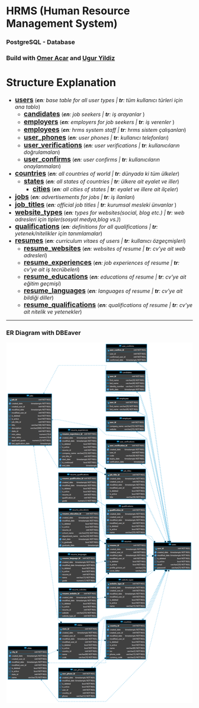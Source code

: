 # HRMS (Human Resource Management System)
### PostgreSQL - Database
### Build with <a href="https://github.com/eomeracar">Omer Acar<a> and <a href="https://github.com/ugurryildiz">Ugur Yildiz</a>

# Structure Explanation
 - <b style="font-size:18px"><u>users</u></b> (<i><b>en</b>: base table for all user types | <b>tr</b>: tüm kullanıcı türleri için ana tablo</i>)
    - <b style="font-size:18px"><u>candidates</u></b> (<i><b>en</b>: job seekers | <b>tr</b>: iş arayanlar </i>)
    - <b style="font-size:18px"><u>employers</u></b> (<i><b>en</b>: employers for job seekers | <b>tr</b>: iş verenler </i>)
    - <b style="font-size:18px"><u>employees</u></b> (<i><b>en</b>: hrms system staff | <b>tr</b>: hrms sistem çalışanları</i>)
    - <b style="font-size:18px"><u>user_phones</u></b> (<i><b>en</b>: user phones | <b>tr</b>: kullanıcı telefonları</i>)
    - <b style="font-size:18px"><u>user_verifications</u></b> (<i><b>en</b>: user verifications | <b>tr</b>: kullanıcıların doğrulamaları</i>)
    - <b style="font-size:18px"><u>user_confirms</u></b> (<i><b>en</b>: user confirms | <b>tr</b>: kullanıcıların onaylanmaları</i>)
 - <b style="font-size:18px"><u>countries</u></b> (<i><b>en</b>: all countries of world | <b>tr</b>: dünyada ki tüm ülkeler</i>)
   - <b style="font-size:18px"><u>states</u></b> (<i><b>en</b>: all states of countries | <b>tr</b>: ülkere ait eyalet ve iller</i>)
     - <b style="font-size:18px"><u>cities</u></b> (<i><b>en</b>: all cities of states | <b>tr</b>: eyalet ve illere ait ilçeler</i>)
 - <b style="font-size:18px"><u>jobs</u></b> (<i><b>en</b>: advertisements for jobs | <b>tr</b>: iş ilanları</i>)
 - <b style="font-size:18px"><u>job_titles</u></b> (<i><b>en</b>: official job titles | <b>tr</b>: kurumsal mesleki ünvanlar </i>)
 - <b style="font-size:18px"><u>website_types</u></b> (<i><b>en</b>: types for websites(social, blog etc.) | <b>tr</b>: web adresleri için tipler(sosyal medya,blog vs.)</i>)
 - <b style="font-size:18px"><u>qualifications</u></b> (<i><b>en</b>: definitions for all qualifications | <b>tr</b>: yetenek/nitelikler için tanımlamalar</i>)
 - <b style="font-size:18px"><u>resumes</u></b> (<i><b>en</b>: curriculum vitaes of users | <b>tr</b>: kullanıcı özgeçmişleri</i>)
     - <b style="font-size:18px"><u>resume_websites</u></b> (<i><b>en</b>: websites of resume | <b>tr</b>: cv'ye ait web adresleri</i>)
     - <b style="font-size:18px"><u>resume_experiences</u></b> (<i><b>en</b>: job experiences of resume | <b>tr</b>: cv'ye ait iş tecrübeleri</i>)
     - <b style="font-size:18px"><u>resume_educations</u></b> (<i><b>en</b>: educations of resume | <b>tr</b>: cv'ye ait eğitim geçmişi</i>)
     - <b style="font-size:18px"><u>resume_languages</u></b> (<i><b>en</b>: languages of resume | <b>tr</b>: cv'ye ait bildiği diller</i>)
     - <b style="font-size:18px"><u>resume_qualifications</u></b> (<i><b>en</b>: qualifications of resume | <b>tr</b>: cv'ye ait nitelik ve yetenekler</i>)

<!--
### Relation descriptions : 
  - <b>users</b> <i>(all types of users.)</i>
    - <b>candidates</b> <i>(job seekers)</i>
    - <b>employees</b> <i>(hrms system workers)</i>
    - <b>employers</b> <i>(employers for candidates)</i>
      - <b>employer_activation_by_employees</b> <i>(employers activation method by employees)</i>
  - <b>activation_codes</b> <i>(base table for all activation methods with activation code)</i>
    - <b>activation_code_to_employers</b> <i>(employers acivation method with activation code)</i>
    - <b>activation_code_to_candidates</b> <i>(candidates acivation method with activation code)</i>
  - <b>job_titles</b> <i>(job titles for job positions)</i>
  - -->
* * *
### ER Diagram with DBEaver
<p align="center"><img src="images/ER Diagram-postgresql-1.png"></p>
